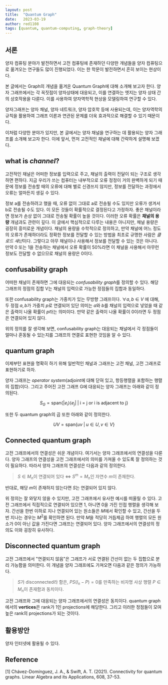```yaml
---
layout: post
title:  "Quantum Graph"
date:   2023-03-19
author: red1108
tags: [quantum, quantum-computing, graph-theory]
---
```

## 서론

양자 컴퓨팅 분야가 발전하면서 고전 컴퓨팅에 존재하던 다양한 개념들을 양자 컴퓨팅으로 옮겨오는 연구들도 많이 진행되었다. 이는 한 학문이 발전하면서 흔히 보이는 현상이다.

본 글에서는 Graph의 개념을 옮겨온 Quantum Graph에 대해 소개해 보고자 한다. 양자 그래프에서는 각 꼭짓점이 양자상태에 대응되고, 이를 연결하는 엣지는 양자 상태 간의 상호작용을 다룬다. 이를 사용하여 양자역학적 현상을 모델링하여 연구할 수 있다.

양자그래프는 양자 채널, 양자 네트워크, 양자 암호학 등에 사용되는데, 이는 양자역학의 규칙을 활용하여 그래프 이론과 연관된 문제를 더욱 효과적으로 해결할 수 있기 때문이다.

이처럼 다양한 분야가 있지만, 본 글에서는 양자 채널을 연구하는 데 활용되는 양자 그래프를 소개해 보고자 한다. 이에 앞서, 먼저 고전적인 채널에 대해 간략하게 설명해 보겠다.

## what is *channel*?

고전적인 채널은 어떠한 정보를 입력으로 주고, 채널의 출력이 전달이 되는 구조로 생각하면 편하다. 지금 우리가 쓰는 컴퓨터는 내부적으로 오류 정정이 거의 완벽하게 되기 때문에 정보를 전송할 때의 오류에 대해 별로 신경쓰지 않지만, 정보를 전달하는 과정에서 오류는 얼마든지 생길 수 있다.

정보 a를 전송하려고 했을 때, 오류 없이 그대로 a로 전송될 수도 있지만 오류가 생겨서 b로 전송될 수도 있다. 이 모든 것들이 확률적으로 결정된다고 가정하자. 좋은 채널이라면 정보가 손상 없이 그대로 전송될 확률이 높을 것이다. 이러한 오류 확률은 **채널의 용량** 개념과도 관련이 깊다. 이 글에서 핵심적으로 다루는 내용은 아니지만, 채널 용량은 굉장히 흥미로운 개념이다. 채널의 용량을 수학적으로 정의하고, 만약 채널에 어느 정도의 오류가 존재하더라도 정확한 정보를 전달할 수 있는 방법을 최초로 규명한 사람은 *클로드 섀넌*이다. 그렇다고 아무 채널이나 사용해서 정보를 전달할 수 있는 것은 아니다. 만약 0 또는 1을 전송하는 채널에서 오류 확률이 50%라면 이 채널을 사용해서 아무런 정보도 전달할 수 없으므로 채널의 용량은 0이다. 

## confusability graph

어떠한 채널이 존재하면 그에 대응되는 *confusability graph*를 정의할 수 있다. 해당 그래프의 정점의 집합 V는 채널의 입력으로 가능한 정점들의 집합과 동일하다.

또한 confusability graph는 가중치가 있는 무방향 그래프이다. $\forall a, b \in V$ 에 대해, 두 정점 $a, b$가 가중치 $p$로 연결되어 있단 의미는 $a$와 $b$를 채널의 입력으로 넣었을 때 같은 출력이 나올 확률이 $p$라는 의미이다. 만약 같은 출력이 나올 확률이 0이라면 두 정점은 연결되어 있지 않다.

위의 정의를 잘 생각해 보면, confusability graph는 대응되는 채널에서 각 정점들이 얼마나 혼동될 수 있는지를 그래프의 연결로 표현한 것임을 알 수 있다.

## quantum graph

이제부턴 표현을 명확히 하기 위해 일반적인 채널과 그래프는 고전 채널, 고전 그래프로 표현하기로 하자.

양자 그래프는 *operator system*(adjoint에 대해 닫혀 있고, 항등행렬을 포함하는 행렬의 집합)이다. 그리고 주어진 고전 그래프 G에 대응되는 양자 그래프는 아래와 같이 정의된다.

$$S_G = \mathrm{span}\{|e_i \rangle \langle e_j| \; | \; \text{i = j or i is adjacent to j}\}$$

또한 두 quantum graph의 곱 또한 아래와 같이 정의한다.

$$UV = \mathrm{span}\{ uv\;|\;u\in U, v \in V \}$$



## Connected quantum graph

고전 그래프에서의 연결성은 쉬운 개념이다. 여기서는 양자 그래프에서의 연결성을 다룬다. 양자 그래프의 연결성을 고전 그래프에서의 의미를 가져올 수 있도록 잘 정의하는 것이 필요하다. 따라서 양자 그래프의 연결성은 다음과 같의 정의한다.

> $S \in M_n$이 연결되어 있다 $\Leftrightarrow$ $S^m = M_n$인 자연수 $m$이 존재한다.

반대로, 해당 $m$이 존재하지 않는다면 $S$는 연결되어 있지 않다.

위 정의는 잘 와닿지 않을 수 있지만, 고전 그래프에서 유사한 예시를 떠올릴 수 있다. 고전 그래프에서 직접적으로 연결되어 있으면 1, 아니면 0을 가진 인접 행렬을 생각해 보자. 간선을 한번 이하로 지나 연결되어 있는 원소들은 $M$에서 확인할 수 있고, 간선을 두번 지나는 경우는 $M^2$를 확인하면 된다. 만약 $M$을 적당히 거듭제곱 하여 행렬의 모든 원소가 0이 아닌 값을 가진다면 그래프는 연결되어 있다. 양자 그래프에서의 연결성의 정의도 이와 굉장히 유사하다.

## Disconnected quantum graph

고전 그래프에서 "연결되지 않음"은 그래프가 서로 연결된 간선이 없는 두 집합으로 분리 가능함을 의미한다. 이 개념을 양자 그래프에도 가져오면 다음과 같은 정의가 가능하다.

> $S$가 disconnected라 함은, $PS(I_n-P)={0}$를 만족하는 비자명 사상 행렬 $P \in M_n$이 존재함과 동치이다.

고전 그래프와 그에 대응되는 양자 그래프에서의 연결성은 동치이다. quantum graph에서의 **vertices**은 rank가 1인 projections에 해당한다. 그리고 이러한 정점들이 모여 높은 rank의 projections가 되는 것이다.

## 활용방안

양자 인터넷에 활용될 수 있다.

## Reference

[1] Chávez-Domínguez, J. A., & Swift, A. T. (2021). Connectivity for quantum graphs. Linear Algebra and its Applications, 608, 37-53.
